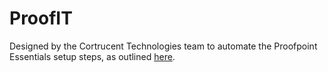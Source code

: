 # ProofIT

Designed by the Cortrucent Technologies team to automate the Proofpoint Essentials setup steps, as outlined [here](https://help.proofpoint.com/Proofpoint_Essentials/Email_Security/Administrator_Topics/hostedemailservices/Configuring_Office_365_for_Proofpoint_Essentials).
